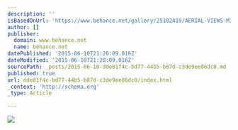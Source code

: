 ```yaml
---
description: ''
isBasedOnUrl: 'https://www.behance.net/gallery/25102419/AERIAL-VIEWS-MIAMI-FLORIDA'
author: []
publisher:
  domain: www.behance.net
  name: behance.net
datePublished: '2015-06-10T21:20:09.016Z'
dateModified: '2015-06-10T21:20:09.016Z'
sourcePath: _posts/2015-06-10-dde81f4c-bd77-44b5-b87d-c3de9ee86dc0.md
published: true
url: dde81f4c-bd77-44b5-b87d-c3de9ee86dc0/index.html
_context: 'http://schema.org'
_type: Article

---
```

![](https://m2.behance.net/rendition/pm/25102419/disp/f650c698b6b3102431af5bd1d9f5d688.jpg)